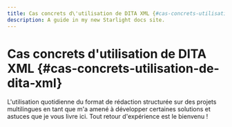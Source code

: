 ```yaml
---
title: Cas concrets d\'utilisation de DITA XML {#cas-concrets-utilisation-de-dita-xml}
description: A guide in my new Starlight docs site.
---
```

# Cas concrets d\'utilisation de DITA XML {#cas-concrets-utilisation-de-dita-xml}

L\'utilisation quotidienne du format de rédaction structurée sur des
projets multilingues en tant que m\'a amené à développer certaines
solutions et astuces que je vous livre ici. Tout retour d\'expérience
est le bienvenu !
